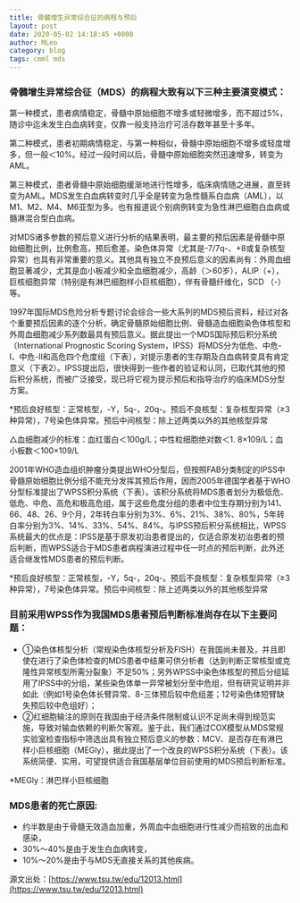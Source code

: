 ```yaml
---
title: 骨髓增生异常综合征的病程与预后
layout: post
date: 2020-05-02 14:18:45 +0800
author: MLeo
category: blog
tags: cmml mds 
---
```


### 骨髓增生异常综合征（MDS）的病程大致有以下三种主要演变模式： 

第一种模式，患者病情稳定，骨髓中原始细胞不增多或轻微增多，而不超过5%，随诊中迄未发生白血病转变，仅靠一般支持治疗可活存数年甚至十多年。   

第二种模式，患者初期病情稳定，与第一种相似，骨髓中原始细胞不增多或轻度增多，但一般＜10%。经过一段时间以后，骨髓中原始细胞突然迅速增多，转变为AML。   

第三种模式，患者骨髓中原始细胞缓渐地进行性增多，临床病情随之进展，直至转变为AML。MDS发生白血病转变时几乎全是转变为急性髓系白血病（AML），以M1、M2、M4、M6亚型为多。也有报道说个别病例转变为急性淋巴细胞白血病或髓淋混合型白血病。   

对MDS诸多参数的预后意义进行分析的结果表明，最主要的预后因素是骨髓中原始细胞比例，比例愈高，预后愈差。染色体异常（尤其是-7/7q-、+8或复杂核型异常）也具有非常重要的意义。其他具有独立不良预后意义的因素尚有：外周血细胞显著减少，尤其是血小板减少和全血细胞减少，高龄（＞60岁），ALIP（+），巨核细胞异常（特别是有淋巴细胞样小巨核细胞），伴有骨髓纤维化，SCD （-）等。 

1997年国际MDS危险分析专题讨论会综合一些大系列的MDS预后资料，经过对各个重要预后因素的逐个分析，确定骨髓原始细胞比例、骨髓造血细胞染色体核型和外周血细胞减少系列数最具有预后意义。据此提出一个MDS国际预后积分系统（International Prognostic Scoring System，IPSS）将MDS分为低危、中危-Ⅰ、中危-Ⅱ和高危四个危度组（下表），对提示患者的生存期及白血病转变具有肯定意义（下表2）。IPSS提出后，很快得到一些作者的验证和认同，已取代其他的预后积分系统，而被广泛接受，现已将它视为提示预后和指导治疗的临床MDS分型方案。 


*预后良好核型：正常核型，-Y，5q-，20q-。预后不良核型：复杂核型异常（≥3种异常），7号染色体异常。预后中间核型：除上述两类以外的其他核型异常   

△血细胞减少的标准：血红蛋白＜100g/L；中性粒细胞绝对数＜1. 8×109/L；血小板数＜100×109/L  

2001年WHO造血组织肿瘤分类提出WHO分型后，但按照FAB分类制定的IPSS中骨髓原始细胞比例分组不能充分发挥其预后作用，因而2005年德国学者基于WHO分型标准提出了WPSS积分系统（下表）。该积分系统将MDS患者划分为极低危、低危、中危、高危和极高危组，属于这些危度分组的患者中位生存期分别为141、66、48、26、9个月，2年转白率分别为3%、6%、21%、38%、80%，5年转白率分别为3%、14%、33%、54%、84%。与IPSS预后积分系统相比，WPSS系统最大的优点是：IPSS是基于原发初治患者提出的，仅适合原发初治患者的预后判断，而WPSS适合于MDS患者病程演进过程中任一时点的预后判断，此外还适合继发性MDS患者的预后判断。

*预后良好核型：正常核型，-Y，5q-，20q-。预后不良核型：复杂核型异常（≥3种异常），7号染色体异常。预后中间核型：除上述两类以外的其他核型异常 

### 目前采用WPSS作为我国MDS患者预后判断标准尚存在以下主要问题：
- ①染色体核型分析（常规染色体核型分析及FISH）在我国尚未普及，并且即使在进行了染色体检查的MDS患者中结果可供分析者（达到判断正常核型或克隆性异常核型所需分裂象）不足50%；另外WPSS中染色体核型的预后分组延用了IPSS中的分组，某些染色体单一异常被划分至中危组，但有研究证明并非如此（例如1号染色体长臂异常、8-三体预后较中危组差；12号染色体短臂缺失预后较中危组好）；
- ②红细胞输注的原则在我国由于经济条件限制或认识不足尚未得到规范实施，导致对输血依赖的判断欠客观。鉴于此，我们通过COX模型从MDS常规实验室检查指标中筛选出具有独立预后意义的参数：MCV、是否存在有淋巴样小巨核细胞（MEGly），据此提出了一个改良的WPSS积分系统（下表）。该系统简便、实用，可望提供适合我国基层单位目前使用的MDS预后判断标准。 

*MEGly：淋巴样小巨核细胞 

### MDS患者的死亡原因:  
- 约半数是由于骨髓无效造血加重，外周血中血细胞进行性减少而招致的出血和感染，
- 30%～40%是由于发生白血病转变，
- 10%～20%是由于与MDS无直接关系的其他疾病。

源文出处：[https://www.tsu.tw/edu/12013.html](https://www.tsu.tw/edu/12013.html)
